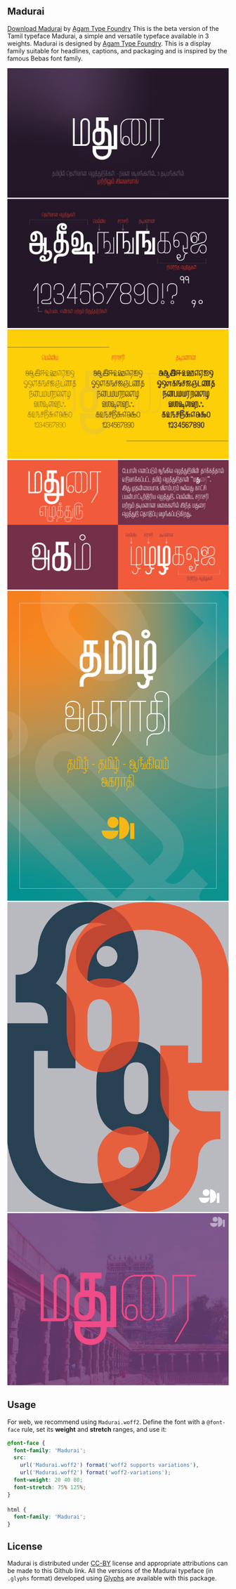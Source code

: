 ## Madurai

[Download Madurai](https://github.com/sgangaprasath/madurai/tree/main/Latest) by [Agam Type Foundry](https://twitter.com/AgamTypeFoundry)
This is the beta version of the Tamil typeface Madurai, a simple and versatile typeface available in 3 weights. Madurai is designed by [Agam Type Foundry](https://twitter.com/AgamTypeFoundry). This is a display family suitable for headlines, captions, and packaging and is inspired by the famous Bebas font family.

![Poster-1](/Posters/Posters-01.png "Title poster")
![Poster-2](/Posters/Posters-02.png "Title-2 poster")
![Poster-3](/Posters/Posters-03.png "Sample text poster")
![Poster-4](/Posters/Posters-04.png "More sample text poster")
![Poster-5](/Posters/Posters-05.png "Book cover")
![Poster-6](/Posters/Posters-06.png "Oo-Oo cover")
![Poster-7](/Posters/Posters-07.png "Last poster")

## Usage

For web, we recommend using `Madurai.woff2`. Define the font with a `@font-face` rule, set its **weight** and **stretch** ranges, and use it:
```css
@font-face {
  font-family: 'Madurai';
  src:
    url('Madurai.woff2') format('woff2 supports variations'),
    url('Madurai.woff2') format('woff2-variations');
  font-weight: 20 40 80;
  font-stretch: 75% 125%;
}

html {
  font-family: 'Madurai';
}
```

## License
Madurai is distributed under [CC-BY](https://en.wikipedia.org/wiki/Attribution_(copyright)) license and appropriate attributions can be made to this Github link.
All the versions of the Madurai typeface (in `.glyphs` format) developed using [Glyphs](https://glyphsapp.com) are available with this package. 